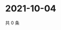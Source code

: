 # 2021-10-04

共 0 条

<!-- BEGIN -->
<!-- 最后更新时间 Mon Oct 04 2021 15:17:49 GMT+0800 (China Standard Time) -->

<!-- END -->

